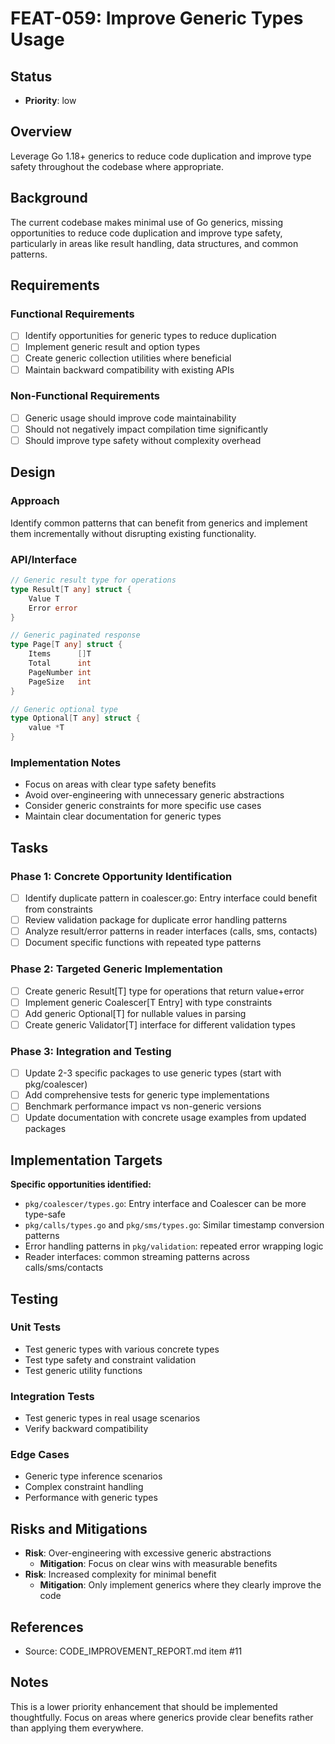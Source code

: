 # FEAT-059: Improve Generic Types Usage

## Status
- **Priority**: low

## Overview
Leverage Go 1.18+ generics to reduce code duplication and improve type safety throughout the codebase where appropriate.

## Background
The current codebase makes minimal use of Go generics, missing opportunities to reduce code duplication and improve type safety, particularly in areas like result handling, data structures, and common patterns.

## Requirements
### Functional Requirements
- [ ] Identify opportunities for generic types to reduce duplication
- [ ] Implement generic result and option types
- [ ] Create generic collection utilities where beneficial
- [ ] Maintain backward compatibility with existing APIs

### Non-Functional Requirements
- [ ] Generic usage should improve code maintainability
- [ ] Should not negatively impact compilation time significantly
- [ ] Should improve type safety without complexity overhead

## Design
### Approach
Identify common patterns that can benefit from generics and implement them incrementally without disrupting existing functionality.

### API/Interface
```go
// Generic result type for operations
type Result[T any] struct {
    Value T
    Error error
}

// Generic paginated response
type Page[T any] struct {
    Items      []T
    Total      int
    PageNumber int
    PageSize   int
}

// Generic optional type
type Optional[T any] struct {
    value *T
}
```

### Implementation Notes
- Focus on areas with clear type safety benefits
- Avoid over-engineering with unnecessary generic abstractions
- Consider generic constraints for more specific use cases
- Maintain clear documentation for generic types

## Tasks
### Phase 1: Concrete Opportunity Identification
- [ ] Identify duplicate pattern in coalescer.go: Entry interface could benefit from constraints
- [ ] Review validation package for duplicate error handling patterns
- [ ] Analyze result/error patterns in reader interfaces (calls, sms, contacts)
- [ ] Document specific functions with repeated type patterns

### Phase 2: Targeted Generic Implementation
- [ ] Create generic Result[T] type for operations that return value+error
- [ ] Implement generic Coalescer[T Entry] with type constraints
- [ ] Add generic Optional[T] for nullable values in parsing
- [ ] Create generic Validator[T] interface for different validation types

### Phase 3: Integration and Testing
- [ ] Update 2-3 specific packages to use generic types (start with pkg/coalescer)
- [ ] Add comprehensive tests for generic type implementations
- [ ] Benchmark performance impact vs non-generic versions
- [ ] Update documentation with concrete usage examples from updated packages

## Implementation Targets
**Specific opportunities identified:**
- `pkg/coalescer/types.go`: Entry interface and Coalescer can be more type-safe
- `pkg/calls/types.go` and `pkg/sms/types.go`: Similar timestamp conversion patterns
- Error handling patterns in `pkg/validation`: repeated error wrapping logic
- Reader interfaces: common streaming patterns across calls/sms/contacts

## Testing
### Unit Tests
- Test generic types with various concrete types
- Test type safety and constraint validation
- Test generic utility functions

### Integration Tests
- Test generic types in real usage scenarios
- Verify backward compatibility

### Edge Cases
- Generic type inference scenarios
- Complex constraint handling
- Performance with generic types

## Risks and Mitigations
- **Risk**: Over-engineering with excessive generic abstractions
  - **Mitigation**: Focus on clear wins with measurable benefits
- **Risk**: Increased complexity for minimal benefit
  - **Mitigation**: Only implement generics where they clearly improve the code

## References
- Source: CODE_IMPROVEMENT_REPORT.md item #11

## Notes
This is a lower priority enhancement that should be implemented thoughtfully. Focus on areas where generics provide clear benefits rather than applying them everywhere.